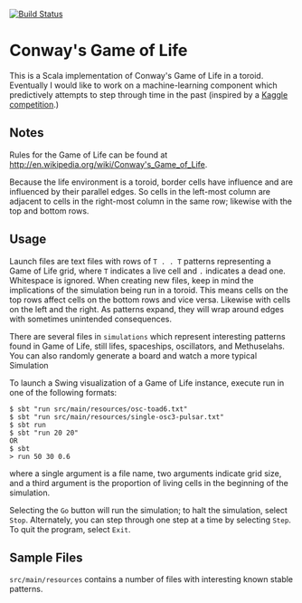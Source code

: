 [![Build Status](https://travis-ci.org/andreafey/conway.svg)](https://travis-ci.org/andreafey/conway)

# Conway's Game of Life

This is a Scala implementation of Conway's Game of Life in a toroid. Eventually I would like to work on a machine-learning component which predictively attempts to step through time in the past (inspired by a [Kaggle competition](http://www.kaggle.com/c/conway-s-reverse-game-of-life).)

## Notes

Rules for the Game of Life can be found at http://en.wikipedia.org/wiki/Conway's_Game_of_Life.

Because the life environment is a toroid, border cells have influence and are influenced by their parallel edges. So cells in the left-most column are adjacent to cells in the right-most column in the same row; likewise with the top and bottom rows. 

## Usage

Launch files are text files with rows of `T . . T` patterns representing a Game of Life grid, where `T` indicates a live cell and
`.` indicates a dead one. Whitespace is ignored. When creating new files, keep in mind the implications of 
the simulation being run in a toroid. This means cells on the top rows affect cells on the bottom rows and vice versa. Likewise with cells on the left and the right. As patterns expand, they will wrap around edges
with sometimes unintended consequences.

There are several files in `simulations` which represent interesting patterns 
found in Game of Life, still lifes, spaceships, oscillators, and Methuselahs. You can also randomly generate a board and watch
a more typical Simulation

To launch a Swing visualization of a Game of Life instance, execute run in one of the following formats:

    $ sbt "run src/main/resources/osc-toad6.txt"
    $ sbt "run src/main/resources/single-osc3-pulsar.txt"
    $ sbt run
    $ sbt "run 20 20"
    OR
    $ sbt 
    > run 50 30 0.6

where a single argument is a file name, two arguments indicate grid size, and a third argument is the proportion of living cells in the beginning of the simulation.
    
Selecting the `Go` button will run the simulation; to halt the simulation, select `Stop`. Alternately, you can step through one
step at a time by selecting `Step`. To quit the program, select `Exit`.

## Sample Files

`src/main/resources` contains a number of files with interesting known stable patterns.
